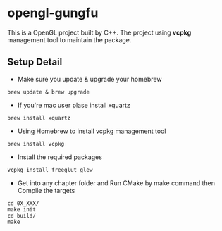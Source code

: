 # opengl-gungfu

This is a OpenGL project built by C++. The project using <strong>vcpkg</strong> management tool to maintain the package. 

## Setup Detail
- Make sure you update & upgrade your homebrew
<pre><code>brew update & brew upgrade</code></pre>
- If you're mac user plase install xquartz
<pre><code>brew install xquartz</code></pre>
- Using Homebrew to install vcpkg management tool
<pre><code>brew install vcpkg</code></pre>
- Install the required packages
<pre><code>vcpkg install freeglut glew</code></pre>
- Get into any chapter folder and Run CMake by make command then Compile the targets
<pre><code>cd 0X_XXX/
make init
cd build/
make</code></pre>
